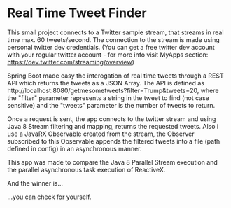 # Real Time Tweet Finder

This small project connects to a Twitter sample stream, that streams in real time max. 60 tweets/second.
The connection to the stream is made using personal twitter dev credentials.
(You can get a free twitter dev account with your regular twitter account - for more info visit MyApps section: https://dev.twitter.com/streaming/overview)

Spring Boot made easy the interogation of real time tweets through a REST API which returns the tweets as a JSON Array.
The API is defined as http://localhost:8080/getmesometweets?filter=Trump&tweets=20, where the "filter" parameter represents a string in the tweet to find (not case sensitive) and the "tweets" parameter is the number of tweets to return.

Once a request is sent, the app connects to the twitter stream and using Java 8 Stream filtering and mapping, returns the requested tweets.
Also i use a JavaRX Observable created from the stream, the Observer subscribed to this Observable appends the filtered tweets into a file (path defined in config) in an asynchronous manner.

This app was made to compare the Java 8 Parallel Stream execution and the parallel asynchronous task execution of ReactiveX.

And the winner is...

...you can check for yourself.
